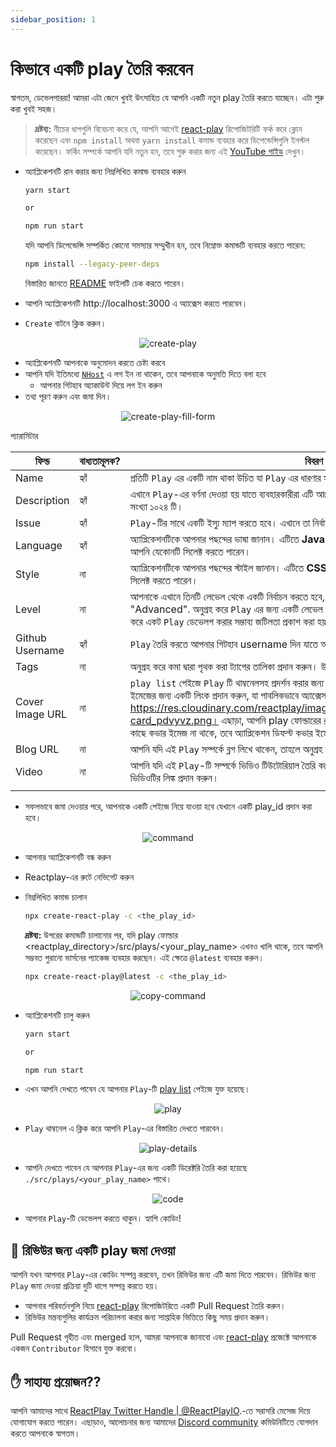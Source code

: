 ```yaml
---
sidebar_position: 1
---
```


# কিভাবে একটি play তৈরি করবেন

স্বাগতম, ডেভেলপাররা! আমরা এটা জেনে খুবই উৎসাহিত যে আপনি একটি নতুন play তৈরি করতে যাচ্ছেন। এটা শুরু করা খুবই সহজ।

> **দ্রষ্টব্য:** নীচের ধাপগুলি বিবেচনা করে যে, আপনি আগেই [react-play](https://github.com/reactplay/react-play) রিপোজিটরিটি ফর্ক করে ক্লোন করেছেন এবং `npm install` অথবা `yarn install` কমান্ড ব্যবহার করে ডিপেন্ডেন্সিগুলি ইনস্টল করেছেন। ফর্কিং সম্পর্কে আপনি যদি নতুন হন, তবে শুরু করার জন্য এই [YouTube গাইড](https://www.youtube.com/watch?v=h8suY-Osn8Q) দেখুন।

- অ্যাপ্লিকেশনটি রান করার জন্য নিম্নলিখিত কমান্ড ব্যবহার করুন

  ```bash
  yarn start

  or

  npm run start
  ```

  যদি আপনি ডিপেন্ডেন্সি সম্পর্কিত কোনো সমস্যার সম্মুখীন হন, তবে নিম্নোক্ত কমান্ডটি ব্যবহার করতে পারেন:

  ```bash
  npm install --legacy-peer-deps
  ```

  বিস্তারিত জানতে [README](https://github.com/reactplay/react-play#readme) ফাইলটি চেক করতে পারেন।

- আপনি অ্যাপ্লিকেশনটি http://localhost:3000 এ অ্যাক্সেস করতে পারবেন।
- `Create` বাটনে ক্লিক করুন।

<p align="center">
  <img src="https://res.cloudinary.com/atapas/image/upload/v1675171492/ReactPlay/Screenshot_2023-01-31_at_6.43.49_PM_bkcvkv.png" alt="create-play" />
</p>

- অ্যাপ্লিকেশনটি আপনাকে অনুমোদন করতে চেষ্টা করবে
- আপনি যদি ইতিমধ্যে [`NHost`](https://nhost.io) এ লগ ইন না থাকেন, তবে আপনাকে অনুমতি দিতে বলা হবে
  - আপনার গিটহাব অ্যাকাউন্ট দিয়ে লগ ইন করুন
- তথ্য পূরণ করুন এবং জমা দিন।

<p align="center">
  <img src="https://res.cloudinary.com/atapas/image/upload/v1675171492/ReactPlay/Screenshot_2023-01-31_at_6.51.24_PM_ljc1hz.png" alt="create-play-fill-form"/>
</p>

প্যারামিটার

| ফিল্ড           | বাধ্যতামূলক? | বিবরণ                                                                                                                                                                                                                                                                                                                                                                                                                          |
| --------------- | ------------ | ------------------------------------------------------------------------------------------------------------------------------------------------------------------------------------------------------------------------------------------------------------------------------------------------------------------------------------------------------------------------------------------------------------------------------ |
| Name            | হ্যাঁ        | প্রতিটি `Play` এর একটি নাম থাকা উচিত যা `Play` এর ধারণার সাথে সম্পর্কিত।                                                                                                                                                                                                                                                                                                                                                       |
| Description     | হ্যাঁ        | এখানে `Play`-এর বর্ণনা দেওয়া হয় যাতে ব্যবহারকারীরা এটি আরো ভালোভাবে বুঝতে পারে। সর্বাধিক অনুমোদিত অক্ষরের সংখ্যা ১০২৪ টি।                                                                                                                                                                                                                                                                                                     |
| Issue           | হ্যাঁ        | `Play`-টির সাথে একটি ইস্যু ম্যাপ করতে হবে। এখানে তা নির্বাচন করুন।                                                                                                                                                                                                                                                                                                                                                             |
| Language        | হ্যাঁ        | অ্যাপ্লিকেশনটিকে আপনার পছন্দের ভাষা জানান। এটিতে **JavaScript** এবং **TypeScript** উভয় সাপোর্ট করে। আপনি যেকোনটি সিলেক্ট করতে পারেন।                                                                                                                                                                                                                                                                                           |
| Style           | না           | অ্যাপ্লিকেশনটিকে আপনার পছন্দের স্টাইল জানান। এটিতে **CSS** এবং **SCSS** উভয় সাপোর্ট করে। আপনি যেকোনটি সিলেক্ট করতে পারেন।                                                                                                                                                                                                                                                                                                      |
| Level           | না           | আপনাকে এখানে তিনটি লেভেল থেকে একটি নির্বাচন করতে হবে, "Beginner", "Intermediate", অথবা "Advanced". অনুগ্রহ করে `Play` এর জন্য একটি লেভেল নির্বাচন করুন। এই লেভেলের মাধ্যমে React ব্যবহার করে একট `Play` ডেভেলপ করার সম্ভাব্য জটিলতা প্রকাশ করা হয়।                                                                                                                                                                             |
| Github Username | হ্যাঁ        | `Play` তৈরি করতে আপনার গিটহাব username দিন যাতে আপনাকে `Play`-এর ক্রিয়েটর হিসাবে চিহ্নিত করা যায়।                                                                                                                                                                                                                                                                                                                             |
| Tags            | না           | অনুগ্রহ করে কমা দ্বারা পৃথক করা ট্যাগের তালিকা প্রদান করুন। উদাহরণঃ JSX, Hooks                                                                                                                                                                                                                                                                                                                                                 |
| Cover Image URL | না           | `play list` পেইজে `Play` টি থাম্বনেলসহ প্রদর্শন করার জন্য কভার ইমেজ ব্যবহার করা হয়। অনুগ্রহ করে কভার ইমেজের জন্য একটি লিংক প্রদান করুন, যা পাবলিকভাবে অ্যাক্সেস যোগ্য একটি URL, উদাহরণঃ https://res.cloudinary.com/reactplay/image/upload/v1649060528/demos/id-card_pdvyvz.png। এছাড়া, আপনি play ফোল্ডারের রুটে cover.png ফাইল রাখতে পারেন। যদি আপনার কাছে কভার ইমেজ না থাকে, তবে অ্যাপ্লিকেশন ডিফল্ট কভার ইমেজ ব্যবহার করবে। |
| Blog URL        | না           | আপনি যদি এই `Play` সম্পর্কে ব্লগ লিখে থাকেন, তাহলে অনুগ্রহ করে আপনার ব্লগ আর্টিকেল পেইজের লিঙ্ক প্রদান করুন।                                                                                                                                                                                                                                                                                                                   |
| Video           | না           | আপনি যদি এই `Play`-টি সম্পর্কে ভিডিও টিউটোরিয়াল তৈরি করে থাকেন, তাহলে অনুগ্রহ করে আপনার Youtube ভিডিওটির লিঙ্ক প্রদান করুন।                                                                                                                                                                                                                                                                                                   |
|                 |

- সফলভাবে জমা দেওয়ার পরে, আপনাকে একটি পেইজে নিয়ে যাওয়া হবে যেখানে একটি play_id প্রদান করা হবে।

<p align="center">
  <img src="https://res.cloudinary.com/atapas/image/upload/v1675172353/ReactPlay/Screenshot_2023-01-31_at_7.02.55_PM_k1tphu.png" alt="command" />
</p>

- আপনার অ্যাপ্লিকেশনটি বন্ধ করুন
- Reactplay-এর রুটে নেভিগেট করুন
- নিম্নলিখিত কমান্ড চালান

  ```bash
  npx create-react-play -c <the_play_id>
  ```

  **দ্রষ্টব্য:** উপরের কমান্ডটি চালানোর পর, যদি play ফোল্ডার <reactplay_directory>/src/plays/<your_play_name> এখনও খালি থাকে, তবে আপনি সম্ভবত পুরানো ভার্সনের প্যাকেজ ব্যবহার করছেন। এই ক্ষেত্রে `@latest` ব্যবহার করুন।

  ```bash
  npx create-react-play@latest -c <the_play_id>
  ```

 <p align="center">
      <img src="https://res.cloudinary.com/atapas/image/upload/v1675172352/ReactPlay/Screenshot_2023-01-31_at_7.06.07_PM_jhbcbl.png" alt="copy-command" />
 </p>

- অ্যাপ্লিকেশনটি চালু করুন

  ```bash
  yarn start

  or

  npm run start
  ```

- এখন আপনি দেখতে পাবেন যে আপনার `Play`-টি [play list](http://localhost:3000/plays) পেইজে যুক্ত হয়েছে।
<p align="center">
  <img src="https://res.cloudinary.com/atapas/image/upload/v1675172352/ReactPlay/Screenshot_2023-01-31_at_7.06.55_PM_gyck2r.png" alt="play" />
</p>

- `Play` থাম্বনেল এ ক্লিক করে আপনি `Play`-এর বিস্তারিত দেখতে পারবেন।
<p align="center">
  <img src="https://res.cloudinary.com/atapas/image/upload/v1675172353/ReactPlay/Screenshot_2023-01-31_at_7.07.19_PM_dnmcuu.png" alt="play-details"/>
</p>

- আপনি দেখতে পাবেন যে আপনার `Play`-এর জন্য একটি ডিরেক্টরি তৈরি করা হয়েছে `./src/plays/<your_play_name>` পাথে।
<p align="center">
  <img src="https://res.cloudinary.com/atapas/image/upload/v1675172514/ReactPlay/Screenshot_2023-01-31_at_7.10.36_PM_uxjomi.png" alt="code"/>
</p>

- আপনার `Play`-টি ডেভেলপ করতে থাকুন। হ্যাপি কোডিং!

## 👀 রিভিউর জন্য একটি play জমা দেওয়া

আপনি যখন আপনার `Play`-এর কোডিং সম্পন্ন করবেন, তখন রিভিউর জন্য এটি জমা দিতে পারবেন। রিভিউর জন্য `Play` জমা দেওয়া প্রক্রিয়া দুটি ধাপে সম্পন্ন করতে হয়।

- আপনার পরিবর্তনগুলি নিয়ে [react-play](https://github.com/reactplay/react-play) রিপোজিটরিতে একটি Pull Request তৈরি করুন।
- রিভিউর মন্তব্যগুলির কার্যক্রম পরিচালনা করার জন্য সাপ্তাহিক ভিত্তিতে কিছু সময় প্রদান করুন।

Pull Request গৃহীত এবং merged হলে, আমরা আপনাকে জানাবো এবং [react-play](https://github.com/reactplay/react-play) প্রজেক্টে আপনাকে একজন `Contributor` হিসাবে যুক্ত করবো।

## ✋ সাহায্য প্রয়োজন??

আপনি আমাদের সাথে [ReactPlay Twitter Handle | @ReactPlayIO](https://twitter.com/ReactPlayIO).-তে
সরাসরি মেসেজ দিয়ে যোগাযোগ করতে পারেন। এছাড়াও, আলোচনার জন্য আমাদের [Discord community](https://discord.gg/vrTxWUP8Am) কমিউনিটিতে যোগদান করতে আপনাকে স্বাগতম।

